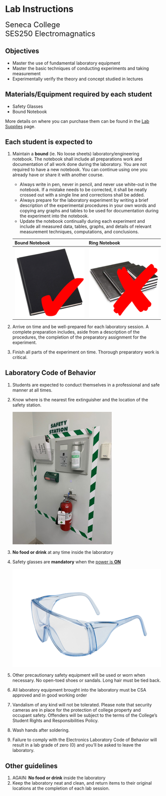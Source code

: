 # Lab Instructions

<font size="5">
Seneca College</br>
SES250 Electromagnatics
</font>

## Objectives
- Master the use of fundamental laboratory equipment
- Master the basic techniques of conducting experiments and taking measurement
- Experimentally verify the theory and concept studied in lectures

## Materials/Equipment required by each student
- Safety Glasses
- Bound Notebook

More details on where you can purchase them can be found in the [Lab Supplies](supplies.md) page.

## Each student is expected to
1. Maintain a **bound** (ie. No loose sheets) laboratory/engineering notebook. The notebook shall include all preparations work and documentation of all work done during the laboratory. You are not required to have a new notebook. You can continue using one you already have or share it with another course.
    - Always write in pen, never in pencil, and never use white-out in the notebook. If a mistake needs to be corrected, it shall be neatly crossed out with a single line and corrections shall be added.
    - Always prepare for the laboratory experiment by writing a brief description of the experimental procedures in your own words and copying any graphs and tables to be used for documentation during the experiment into the notebook.
    - Update the notebook continually during each experiment and include all measured data, tables, graphs, and details of relevant measurement techniques, computations, and conclusions.
    
    | Bound Notebook | Ring Notebook |
    | --- | --- |
    | ![Right: Bound Notebook](instruction-notebook-bound.png) | ![Wrong: Ring Notebook](instruction-notebook-ring.png) |

1. Arrive on time and be well-prepared for each laboratory session. A complete preparation includes, aside from a description of the procedures, the completion of the preparatory assignment for the experiment.
1. Finish all parts of the experiment on time. Thorough preparatory work is critical.

## Laboratory Code of Behavior
1. Students are expected to conduct themselves in a professional and safe manner at all times.
1. Know where is the nearest fire extinguisher and the location of the safety station.

    ![Safety Station](instruction-safety-station.png)

1. **No food or drink** at any time inside the laboratory
1. Safety glasses are **mandatory** when the <u>power is **ON**</u>

    ![Safety Glasses](instruction-safety-glasses.png)

1. Other precautionary safety equipment will be used or worn when necessary. No open-toed shoes or sandals. Long hair must be tied back.
1. All laboratory equipment brought into the laboratory must be CSA approved and in good working order
1. Vandalism of any kind will not be tolerated. Please note that security cameras are in place for the protection of college property and occupant safety. Offenders will be subject to the terms of the College’s Student Rights and Responsibilities Policy.
1. Wash hands after soldering.
1. Failure to comply with the Electronics Laboratory Code of Behavior will result in a lab grade of zero (0) and you’ll be asked to leave the laboratory.

## Other guidelines
1. AGAIN: **No food or drink** inside the laboratory
1. Keep the laboratory neat and clean, and return items to their original locations at the completion of each lab session.